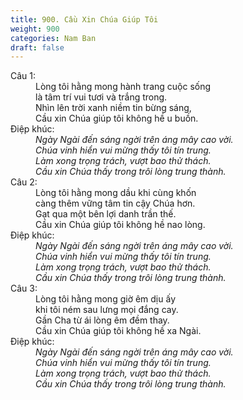 ```yaml
---
title: 900. Cầu Xin Chúa Giúp Tôi
weight: 900
categories: Nam Ban
draft: false
---
```

<dl><dt>Câu 1:</dt><dd data-verse="1">Lòng tôi hằng mong hành trang cuộc sống <br/>là tâm trí vui tươi và trắng trong. <br/>Nhìn lên trời xanh niềm tin bừng sáng, <br/>Cầu xin Chúa giúp tôi không hề u buồn. </dd><dt>Điệp khúc:</dt><dd data-chorus="1"><em>Ngày Ngài đến sáng ngời trên áng mây cao vời. <br/>Chúa vinh hiển vui mừng thấy tôi tín trung. <br/>Làm xong trọng trách, vượt bao thử thách. <br/>Cầu xin Chúa thấy trong trôi lòng trung thành. </em></dd><dt>Câu 2:</dt><dd data-verse="2">Lòng tôi hằng mong dầu khi cùng khốn <br/>càng thêm vững tâm tin cậy Chúa hơn. <br/>Gạt qua một bên lợi danh trần thế. <br/>Cầu xin Chúa giúp tôi không hề nao lòng. </dd><dt>Điệp khúc:</dt><dd data-chorus="1"><em>Ngày Ngài đến sáng ngời trên áng mây cao vời. <br/>Chúa vinh hiển vui mừng thấy tôi tín trung. <br/>Làm xong trọng trách, vượt bao thử thách. <br/>Cầu xin Chúa thấy trong trôi lòng trung thành. </em></dd><dt>Câu 3:</dt><dd data-verse="3">Lòng tôi hằng mong giờ êm dịu ấy <br/>khi tôi ném sau lưng mọi đắng cay. <br/>Gần Cha từ ái lòng êm đềm thay. <br/>Cầu xin Chúa giúp tôi không hề xa Ngài. </dd><dt>Điệp khúc:</dt><dd data-chorus="1"><em>Ngày Ngài đến sáng ngời trên áng mây cao vời. <br/>Chúa vinh hiển vui mừng thấy tôi tín trung. <br/>Làm xong trọng trách, vượt bao thử thách. <br/>Cầu xin Chúa thấy trong trôi lòng trung thành. </em></dd></dl>
